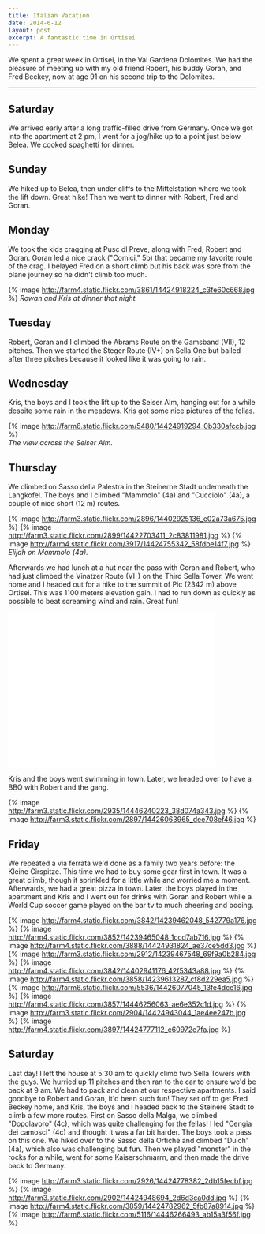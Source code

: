 ```yaml
---
title: Italian Vacation
date: 2014-6-12
layout: post
excerpt: A fantastic time in Ortisei
---
```


We spent a great week in Ortisei, in the Val Gardena Dolomites. We had the
pleasure of meeting up with my old friend Robert, his buddy Goran, and Fred
Beckey, now at age 91 on his second trip to the Dolomites.

----

Saturday
----
We arrived early after a long traffic-filled drive from
Germany. Once we got into the apartment at 2 pm, I went for a jog/hike up to
a point just below Belea. We cooked spaghetti for dinner.

Sunday
----
We hiked up to Belea, then under cliffs to the Mittelstation where we
took the lift down. Great hike! Then we went to dinner with Robert, Fred and
Goran.

Monday
----
We took the kids cragging at Pusc dl Preve, along with Fred, Robert and
Goran. Goran led a nice crack ("Comici," 5b) that became my favorite route of the crag. I
belayed Fred on a short climb but his back was sore from the plane journey so he
didn't climb too much.

{% image http://farm4.static.flickr.com/3861/14424918224_c3fe60c668.jpg %}
<i>Rowan and Kris at dinner that night.</i>

Tuesday
----
Robert, Goran and I climbed the Abrams Route on the Gamsband (VII),
12 pitches. Then we started the Steger Route (IV+) on Sella One but bailed after
three pitches because it looked like it was going to rain.

Wednesday
----
Kris, the boys and I took the lift up to the Seiser Alm, hanging
out for a while despite some rain in the meadows. Kris got some nice
pictures of the fellas.

{% image http://farm6.static.flickr.com/5480/14424919294_0b330afccb.jpg %}
<br><i>The view across the Seiser Alm.</i>

Thursday
---
We climbed on Sasso della Palestra in the Steinerne Stadt
underneath the Langkofel. The boys and I climbed "Mammolo" (4a) and "Cucciolo"
(4a), a couple of nice short (12 m) routes. 

{% image http://farm3.static.flickr.com/2896/14402925136_e02a73a675.jpg %}
{% image http://farm3.static.flickr.com/2899/14422703411_2c83811981.jpg %}
{% image http://farm4.static.flickr.com/3917/14424755342_58fdbe14f7.jpg %}
<i>Elijah on Mammolo (4a).</i>

Afterwards we had lunch at a hut near the pass with Goran and Robert, who had
just climbed the Vinatzer Route (VI-) on the Third Sella Tower. We went home and
I headed out for a hike to the summit of Pic (2342 m) above Ortisei. This was
1100 meters elevation gain. I had to run down as quickly as possible to beat
screaming wind and rain. Great fun!  

<iframe width="420" height="315" src="//www.youtube.com/embed/y7STg6bWt1Y"
frameborder="0" allowfullscreen></iframe>

Kris and the boys went swimming in
town. Later, we headed over to have a BBQ with Robert and the gang.

{% image http://farm3.static.flickr.com/2935/14446240223_38d074a343.jpg %}
{% image http://farm3.static.flickr.com/2897/14426063965_dee708ef46.jpg %}

Friday
---
We repeated a via ferrata we'd done as a family two years before: the
Kleine Cirspitze. This time we had to buy some gear first in town. It was a
great climb, though it sprinkled for a little while and worried me a
moment. Afterwards, we had a great pizza in town. Later, the boys played in the
apartment and Kris and I went out for drinks with Goran and Robert while a World
Cup soccer game played on the bar tv to much cheering and booing.

{% image http://farm4.static.flickr.com/3842/14239462048_542779a176.jpg %}
{% image http://farm4.static.flickr.com/3852/14239465048_1ccd7ab716.jpg %}
{% image http://farm4.static.flickr.com/3888/14424931824_ae37ce5dd3.jpg %}
{% image http://farm3.static.flickr.com/2912/14239467548_69f9a0b284.jpg %}
{% image http://farm4.static.flickr.com/3842/14402941176_42f5343a88.jpg %}
{% image http://farm4.static.flickr.com/3858/14239613287_cf8d229ea5.jpg %}
{% image http://farm6.static.flickr.com/5536/14426077045_13fe4dce16.jpg %}
{% image http://farm4.static.flickr.com/3857/14446256063_ae6e352c1d.jpg %}
{% image http://farm3.static.flickr.com/2904/14424943044_1ae4ee247b.jpg %}
{% image http://farm4.static.flickr.com/3897/14424777112_c60972e7fa.jpg %}

Saturday
----
Last day! I left the house at 5:30 am to quickly climb two Sella
Towers with the guys. We hurried up 11 pitches and then ran to the car to ensure
we'd be back at 9 am. We had to pack and clean at our respective apartments. I
said goodbye to Robert and Goran, it'd been such fun! They set off to get Fred
Beckey home, and Kris, the boys and I headed back to the Steinere Stadt to climb
a few more routes. First on Sasso della Malga, we climbed "Dopolavoro" (4c),
which was quite challenging for the fellas! I led "Cengia dei camosci" (4c) and
thought it was a far bit harder. The boys took a pass on this one. We hiked over
to the Sasso della Ortiche and climbed "Duich" (4a), which also was challenging
but fun. Then we played "monster" in the rocks for a while, went for some
Kaiserschmarrn, and then made the drive back to Germany.

{% image http://farm3.static.flickr.com/2926/14424778382_2db15fecbf.jpg %}
{% image http://farm3.static.flickr.com/2902/14424948694_2d6d3ca0dd.jpg %}
{% image http://farm4.static.flickr.com/3859/14424782962_5fb87a8914.jpg %}
{% image http://farm6.static.flickr.com/5116/14446266493_ab15a3f56f.jpg %}

